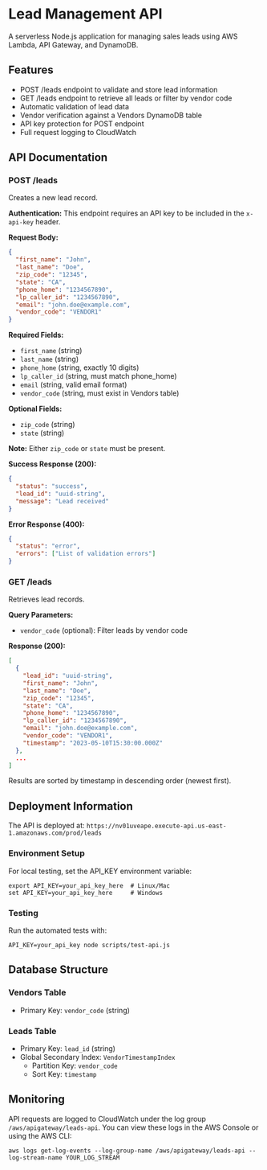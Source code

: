# Lead Management API

A serverless Node.js application for managing sales leads using AWS Lambda, API Gateway, and DynamoDB.

## Features

- POST /leads endpoint to validate and store lead information
- GET /leads endpoint to retrieve all leads or filter by vendor code
- Automatic validation of lead data
- Vendor verification against a Vendors DynamoDB table
- API key protection for POST endpoint
- Full request logging to CloudWatch

## API Documentation

### POST /leads

Creates a new lead record.

**Authentication:**
This endpoint requires an API key to be included in the `x-api-key` header.

**Request Body:**

```json
{
  "first_name": "John",
  "last_name": "Doe",
  "zip_code": "12345",
  "state": "CA",
  "phone_home": "1234567890",
  "lp_caller_id": "1234567890", 
  "email": "john.doe@example.com",
  "vendor_code": "VENDOR1"
}
```

**Required Fields:**
- `first_name` (string)
- `last_name` (string)
- `phone_home` (string, exactly 10 digits)
- `lp_caller_id` (string, must match phone_home)
- `email` (string, valid email format)
- `vendor_code` (string, must exist in Vendors table)

**Optional Fields:**
- `zip_code` (string)
- `state` (string)

**Note:** Either `zip_code` or `state` must be present.

**Success Response (200):**

```json
{
  "status": "success",
  "lead_id": "uuid-string",
  "message": "Lead received"
}
```

**Error Response (400):**

```json
{
  "status": "error",
  "errors": ["List of validation errors"]
}
```

### GET /leads

Retrieves lead records.

**Query Parameters:**
- `vendor_code` (optional): Filter leads by vendor code

**Response (200):**

```json
[
  {
    "lead_id": "uuid-string",
    "first_name": "John",
    "last_name": "Doe",
    "zip_code": "12345",
    "state": "CA",
    "phone_home": "1234567890",
    "lp_caller_id": "1234567890",
    "email": "john.doe@example.com",
    "vendor_code": "VENDOR1",
    "timestamp": "2023-05-10T15:30:00.000Z"
  },
  ...
]
```

Results are sorted by timestamp in descending order (newest first).

## Deployment Information

The API is deployed at: 
`https://nv01uveape.execute-api.us-east-1.amazonaws.com/prod/leads`

### Environment Setup

For local testing, set the API_KEY environment variable:

```
export API_KEY=your_api_key_here  # Linux/Mac
set API_KEY=your_api_key_here     # Windows
```

### Testing

Run the automated tests with:

```
API_KEY=your_api_key node scripts/test-api.js
```

## Database Structure

### Vendors Table
- Primary Key: `vendor_code` (string)

### Leads Table
- Primary Key: `lead_id` (string)
- Global Secondary Index: `VendorTimestampIndex`
  - Partition Key: `vendor_code`
  - Sort Key: `timestamp`

## Monitoring

API requests are logged to CloudWatch under the log group `/aws/apigateway/leads-api`. You can view these logs in the AWS Console or using the AWS CLI:

```
aws logs get-log-events --log-group-name /aws/apigateway/leads-api --log-stream-name YOUR_LOG_STREAM
```
